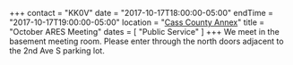 +++
contact = "KK0V"
date = "2017-10-17T18:00:00-05:00"
endTime = "2017-10-17T19:00:00-05:00"
location = "[Cass County Annex](/places/cass-county-annex/)"
title = "October ARES Meeting"
dates = [ "Public Service" ]
+++
We meet in the basement meeting room. Please enter through the north
doors adjacent to the 2nd Ave S parking lot.
